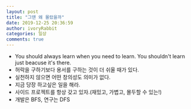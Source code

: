 ```yaml
---
layout: post
title: "그땐 왜 몰랐을까"
date: 2019-12-25 20:36:59
author: ivoryRabbit
categories: 일상
comments: true
---
```


- You should always learn when you need to learn. You shouldn't learn just beacuse it's there.
- 허락을 구하기보다 용서를 구하는 것이 더 쉬울 때가 있다.
- 실천하지 않으면 어떤 창의성도 의미가 없다.
- 지금 당장 하고싶은 일을 해라.
- 사이드 프로젝트를 항상 갖고 있자.(재밌고, 가볍고, 몰두할 수 있는!)
- 개발은 BFS, 연구는 DFS
